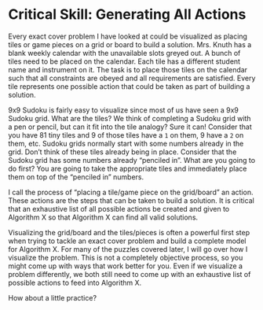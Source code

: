 # Critical Skill: Generating All Actions

Every exact cover problem I have looked at could be visualized as placing tiles or game pieces on a grid or board to build a solution. Mrs. Knuth has a blank weekly calendar with the unavailable slots greyed out. A bunch of tiles need to be placed on the calendar. Each tile has a different student name and instrument on it. The task is to place those tiles on the calendar such that all constraints are obeyed and all requirements are satisfied. Every tile represents one possible action that could be taken as part of building a solution.

9x9 Sudoku is fairly easy to visualize since most of us have seen a 9x9 Sudoku grid. What are the tiles? We think of completing a Sudoku grid with a pen or pencil, but can it fit into the tile analogy? Sure it can! Consider that you have 81 tiny tiles and 9 of those tiles have a `1` on them, 9 have a `2` on them, etc. Sudoku grids normally start with some numbers already in the grid. Don’t think of these tiles already being in place. Consider that the Sudoku grid has some numbers already “penciled in”. What are you going to do first? You are going to take the appropriate tiles and immediately place them on top of the “penciled in” numbers. 

I call the process of “placing a tile/game piece on the grid/board” an action. These actions are the steps that can be taken to build a solution. It is critical that an exhaustive list of all possible actions be created and given to Algorithm X so that Algorithm X can find all valid solutions.

Visualizing the grid/board and the tiles/pieces is often a powerful first step when trying to tackle an exact cover problem and build a complete model for Algorithm X. For many of the puzzles covered later, I will go over how I visualize the problem. This is not a completely objective process, so you might come up with ways that work better for you. Even if we visualize a problem differently, we both still need to come up with an exhaustive list of possible actions to feed into Algorithm X.

How about a little practice?
